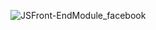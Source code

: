
![JSFront-EndModule_facebook](https://github.com/user-attachments/assets/f3db6a02-fde6-4d9a-a539-2d15f27c4622)
